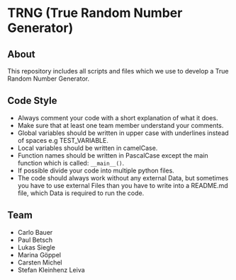 # TRNG (True Random Number Generator)

## About
This repository includes all scripts and files which we use to develop a True Random Number Generator. 

## Code Style
- Always comment your code with a short explanation of what it does.
- Make sure that at least one team member understand your comments.
- Global variables should be written in upper case with underlines instead of spaces e.g TEST_VARIABLE.
- Local variables should be written in camelCase.
- Function names should be written in PascalCase except the main function which is called: `__main__()`.
- If possible divide your code into multiple python files.
- The code should always work without any external Data, but sometimes you have to use external Files than you have to write into a README.md file, which Data is required to run the code.

## Team
- Carlo Bauer
- Paul Betsch
- Lukas Siegle
- Marina Göppel 
- Carsten Michel
- Stefan Kleinhenz Leiva
